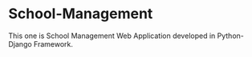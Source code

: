 # School-Management
This one is School Management Web Application developed in Python-Django Framework.
